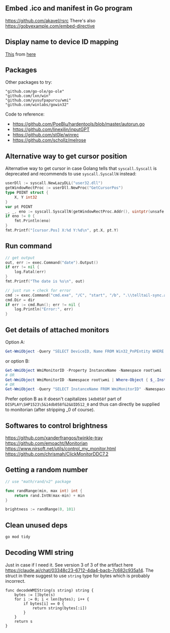 ## Embed .ico and manifest in Go program

https://github.com/akavel/rsrc
There's also https://gobyexample.com/embed-directive

## Display name to device ID mapping

[This](https://github.com/posthumz/DisplayDevices) from [here](https://www.reddit.com/r/PowerShell/comments/19e7das/getting_display_id_for_a_display_device/)

## Packages

Other packages to try:

```
"github.com/go-ole/go-ole"
"github.com/lxn/win"
"github.com/yusufpapurcu/wmi"
"github.com/winlabs/gowin32"
```

Code to reference:
- https://github.com/PoeBlu/hardentools/blob/master/autorun.go
- https://github.com/linexjlin/inputGPT
- https://github.com/st0le/winrec
- https://github.com/schollz/melrose

## Alternative way to get cursor position

Alternative way to get cursor in case Golang tells that `syscall.Syscall` is deprecated and recommends to use `syscall.SyscallN` instead:

```go
userDll := syscall.NewLazyDLL("user32.dll")
getWindowRectProc := userDll.NewProc("GetCursorPos")
type POINT struct {
	X, Y int32
}
var pt POINT
_, _, eno := syscall.SyscallN(getWindowRectProc.Addr(), uintptr(unsafe.Pointer(&pt)))
if eno != 0 {
	fmt.Println(eno)
}
fmt.Printf("[cursor.Pos] X:%d Y:%d\n", pt.X, pt.Y)
```

## Run command

```go
// get output
out, err := exec.Command("date").Output()
if err != nil {
    log.Fatal(err)
}
fmt.Printf("The date is %s\n", out)

// just run + check for error
cmd := exec.Command("cmd.exe", "/C", "start", "/b", ".\\telltail-sync.ahk")
cmd.Dir = dir
if err := cmd.Run(); err != nil {
	log.Println("Error:", err)
}
```

## Get details of attached monitors

Option A:

```powershell
Get-WmiObject -Query "SELECT DeviceID, Name FROM Win32_PnPEntity WHERE PNPClass = 'Monitor'"
```

or option B:

```powershell
Get-WmiObject WmiMonitorID -Property InstanceName -Namespace root\wmi
# OR
Get-WmiObject WmiMonitorID -Namespace root\wmi | Where-Object { $_.InstanceName -like "DISPLAY\SOMESTRING\*" } | Select-Object -ExpandProperty InstanceName
# OR
Get-WmiObject -Query "SELECT InstanceName FROM WmiMonitorID" -Namespace root\wmi
```

Prefer option B as it doesn't capitalizes `14db058f` part of `DISPLAY\SHP1523\5&14db058f&2&UID512_0` and thus can directly be supplied to monitorian (after stripping _0 of course).

## Softwares to control brightness

https://github.com/xanderfrangos/twinkle-tray
https://github.com/emoacht/Monitorian
https://www.nirsoft.net/utils/control_my_monitor.html
https://github.com/chrismah/ClickMonitorDDC7.2

## Getting a random number

```go
// use "math/rand/v2" package

func randRange(min, max int) int {
	return rand.IntN(max-min) + min
}

brightness := randRange(0, 101)
```

## Clean unused deps

```sh
go mod tidy
```

## Decoding WMI string

Just in case if I need it. See version 3 of 3 of the artifact here https://claude.ai/chat/03348c23-6712-4da4-bacb-7c682c935a14.
The struct in there suggest to use `string` type for bytes which is probably incorrect.

```golang
func decodeWMIString(s string) string {
	bytes := []byte(s)
	for i := 0; i < len(bytes); i++ {
		if bytes[i] == 0 {
			return string(bytes[:i])
		}
	}
	return s
}
```